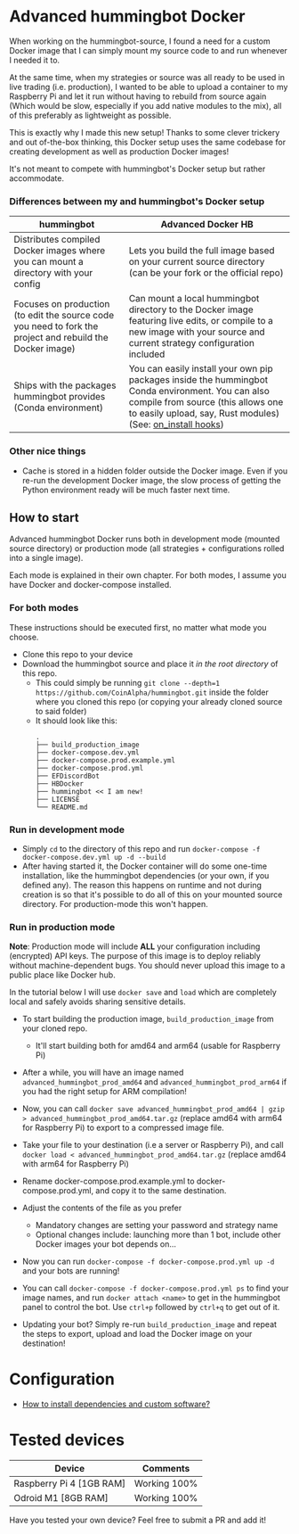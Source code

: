 # Advanced hummingbot Docker

When working on the hummingbot-source, I found a need for a custom Docker image that I can simply mount my source code to and run whenever I needed it to.

At the same time, when my strategies or source was all ready to be used in live trading (i.e. production), I wanted to be able to upload a container to my Raspberry Pi and let it run without having to rebuild from source again (Which would be slow, especially if you add native modules to the mix), all of this preferably as lightweight as possible.

This is exactly why I made this new setup! Thanks to some clever trickery and out of-the-box thinking, this Docker setup uses the same codebase for creating development as well as production Docker images!

It's not meant to compete with hummingbot's Docker setup but rather accommodate.

### Differences between my and hummingbot's Docker setup

hummingbot | Advanced Docker HB
---|---
Distributes compiled Docker images where you can mount a directory with your config | Lets you build the full image based on your current source directory (can be your fork or the official repo)
Focuses on production (to edit the source code you need to fork the project and rebuild the Docker image) | Can mount a local hummingbot directory to the Docker image featuring live edits, or compile to a new image with your source and current strategy configuration included
Ships with the packages hummingbot provides (Conda environment) | You can easily install your own pip packages inside the hummingbot Conda environment. You can also compile from source (this allows one to easily upload, say, Rust modules) (See: [on_install hooks](./HBDocker/on_install/README.md))

### Other nice things
- Cache is stored in a hidden folder outside the Docker image. Even if you re-run the development Docker image, the slow process of getting the Python environment ready will be much faster next time.

## How to start
Advanced hummingbot Docker runs both in development mode (mounted source directory) or production mode (all strategies + configurations rolled into a single image).

Each mode is explained in their own chapter.
For both modes, I assume you have Docker and docker-compose installed.

### For both modes
These instructions should be executed first, no matter what mode you choose.

- Clone this repo to your device
- Download the hummingbot source and place it *in the root directory* of this repo.
    - This could simply be running `git clone --depth=1 https://github.com/CoinAlpha/hummingbot.git` inside the folder where you cloned this repo (or copying your already cloned source to said folder)
    - It should look like this:
        ```
        .
        ├── build_production_image
        ├── docker-compose.dev.yml
        ├── docker-compose.prod.example.yml
        ├── docker-compose.prod.yml
        ├── EFDiscordBot
        ├── HBDocker
        ├── hummingbot << I am new!
        ├── LICENSE
        └── README.md
        ```

### Run in development mode
- Simply `cd` to the directory of this repo and run `docker-compose -f docker-compose.dev.yml up -d --build`
- After having started it, the Docker container will do some one-time installation, like the hummingbot dependencies (or your own, if you defined any). The reason this happens on runtime and not during creation is so that it's possible to do all of this on your mounted source directory. For production-mode this won't happen.

### Run in production mode
**Note**: Production mode will include **ALL** your configuration including (encrypted) API keys. The purpose of this image is to deploy reliably without machine-dependent bugs. You should never upload this image to a public place like Docker hub.

In the tutorial below I will use `docker save` and `load` which are completely local and safely avoids sharing sensitive details.

- To start building the production image, `build_production_image` from your cloned repo.

    - It'll start building both for amd64 and arm64 (usable for Raspberry Pi)

- After a while, you will have an image named `advanced_hummingbot_prod_amd64` and `advanced_hummingbot_prod_arm64` if you had the right setup for ARM compilation!

- Now, you can call `docker save advanced_hummingbot_prod_amd64 | gzip > advanced_hummingbot_prod_amd64.tar.gz` (replace amd64 with arm64 for Raspberry Pi) to export to a compressed image file.

- Take your file to your destination (i.e a server or Raspberry Pi), and call `docker load < advanced_hummingbot_prod_amd64.tar.gz` (replace amd64 with arm64 for Raspberry Pi)

- Rename docker-compose.prod.example.yml to docker-compose.prod.yml, and copy it to the same destination.

- Adjust the contents of the file as you prefer
    - Mandatory changes are setting your password and strategy name
    - Optional changes include: launching more than 1 bot, include other Docker images your bot depends on...

- Now you can run `docker-compose -f docker-compose.prod.yml up -d` and your bots are running!

- You can call `docker-compose -f docker-compose.prod.yml ps` to find your image names, and run `docker attach <name>` to get in the hummingbot panel to control the bot. Use `ctrl+p` followed by `ctrl+q` to get out of it.

- Updating your bot? Simply re-run `build_production_image` and repeat the steps to export, upload and load the Docker image on your destination!

# Configuration

-  [How to install dependencies and custom software?](./HBDocker/on_install/README.md)

# Tested devices

Device | Comments
---|---
Raspberry Pi 4 [1GB RAM] | Working 100%
Odroid M1 [8GB RAM] | Working 100%

Have you tested your own device? Feel free to submit a PR and add it!